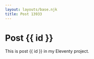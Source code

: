 ```yaml
---
layout: layouts/base.njk
title: Post 13933
---
```


# Post {{ id }}

This is post {{ id }} in my Eleventy project.
